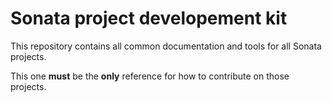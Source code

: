 # Sonata project developement kit

This repository contains all common documentation and tools for all Sonata projects.

This one **must** be the **only** reference for how to contribute on those projects.
